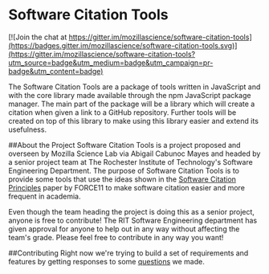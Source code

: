 # Software Citation Tools

[![Join the chat at https://gitter.im/mozillascience/software-citation-tools](https://badges.gitter.im/mozillascience/software-citation-tools.svg)](https://gitter.im/mozillascience/software-citation-tools?utm_source=badge&utm_medium=badge&utm_campaign=pr-badge&utm_content=badge)

The Software Citation Tools are a package of tools written in JavaScript and with the core library made available through the npm JavaScript package manager. The main part of the package will be a library which will create a citation when given a link to a GitHub repository. Further tools will be created on top of this library to make using this library easier and extend its usefulness.

##About the Project
Software Citation Tools is a project proposed and overseen by Mozilla Science Lab via Abigail Cabunoc Mayes and headed by a senior project team at The Rochester Institute of Technology's Software Engineering Department. The purpose of Software Citation Tools is to provide some tools that use the ideas shown in the [Software Citation Principles](https://www.force11.org/software-citation-principles) paper by FORCE11 to make software citation easier and more frequent in academia.

Even though the team heading the project is doing this as a senior project, anyone is free to contribute! The RIT Software Engineering department has given approval for anyone to help out in any way without affecting the team's grade. Please feel free to contribute in any way you want!

##Contributing
Right now we're trying to build a set of requirements and features by getting responses to some [questions](https://github.com/mozillascience/software-citation-tools/issues?q=is%3Aissue+is%3Aopen+label%3ADiscussion) we made.
